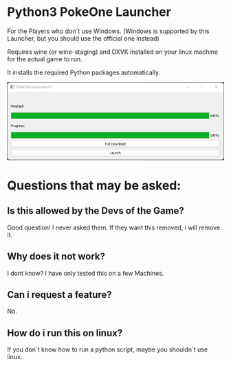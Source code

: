 # Python3 PokeOne Launcher

For the Players who don´t use Windows. (Windows is supported by this Launcher, but you should use the official one instead)

Requires wine (or wine-staging) and DXVK installed on your linux machine for the actual game to run.

It installs the required Python packages automatically.

![ScreenShot](/images/main.png)



# Questions that may be asked:

## Is this allowed by the Devs of the Game?
Good question! I never asked them. If they want this removed, i will remove it.

## Why does it not work?
I dont know? I have only tested this on a few Machines.

## Can i request a feature?
No.

## How do i run this on linux?
If you don´t know how to run a python script, maybe you shouldn´t use linux.
